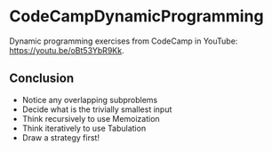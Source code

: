 # CodeCampDynamicProgramming
Dynamic programming exercises from CodeCamp in YouTube: https://youtu.be/oBt53YbR9Kk.

## Conclusion
- Notice any overlapping subproblems
- Decide what is the trivially smallest input
- Think recursively to use Memoization
- Think iteratively to use Tabulation
- Draw a strategy first!
